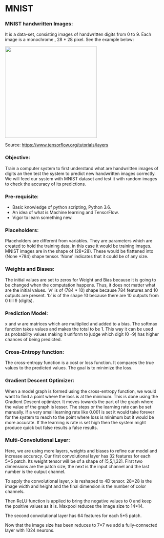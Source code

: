 # MNIST

### MNIST handwritten Images:
It is a data-set, consisting images of handwritten digits from 0 to 9. Each image is a monochrome , 28 * 28 pixel. See the example below:

<img src="https://www.tensorflow.org/images/mnist_0-9.png" width="300">



Source: https://www.tensorflow.org/tutorials/layers

### Objective:
Train a computer system to first understand what are handwritten images of digits an then test the system to predict new handwritten images correctly. We will feed our system with MNIST dataset and test it with random images to check the accuracy of its predictions.

### Pre-requisite:
* Basic knowledge of python scripting, Python 3.6.
* An idea of what is Machine learning and TensorFlow.
* Vigor to learn something new.

### Placeholders:
Placeholders are different from variables. They are parameters which are created to hold the training data, in this case it would be training images. MNIST images are in the shape of (28*28). These would be flattened into (None *784) shape tensor. ‘None’ indicates that it could be of any size.

### Weights and Biases:
The initial values are set to zeros for Weight and Bias because it is going to be changed when the computation happens. Thus, it does not matter what are the initial values. ‘w’ is of (784 * 10) shape because 784 features and 10 outputs are present. ‘b’ is of the shape 10 because there are 10 outputs from 0 till 9 (digits).

### Prediction Model:
x and w are matrices which are multiplied and added to a bias. The softmax function takes values and makes the total to be 1. This way it can be used as probability values making it uniform to judge which digit (0 -9) has higher chances of being predicted.

### Cross-Entropy function:
The cross-entropy function is a cost or loss function. It compares the true values to the predicted values. The goal is to minimize the loss.

### Gradient Descent Optimizer:
When a model graph is formed using the cross-entropy function, we would want to find a point where the loss is at the minimum. This is done using the Gradient Descent optimizer. It moves towards the part of the graph where the value of the graph is lesser. The steps or the learning rate can be set manually. If a very small learning rate like 0.001 is set it would take forever for the system to reach to the point where loss is minimum but it would be more accurate. If the learning is rate is set high then the system might produce quick but false results a false results.

### Multi-Convolutional Layer:
Here, we are using more layers, weights and biases to refine our model and increase accuracy.
Our first convolutional layer has 32 features for each 5*5 patch. Its weight tensor will be of a shape of [5,5,1,32]. First two dimensions are the patch size, the next is the input channel and the last number is the output channel.

To apply the convolutional layer, x is reshaped to 4D tensor. 28*28 is the image width and height and the final dimension is the number of color channels.

Then ReLU function is applied to bring the negative values to 0 and keep the positive values as it is. Maxpool reduces the image size to 14*14.

The second convolutional layer has 64 features for each 5*5 patch.

Now that the image size has been reduces to 7*7 we add a fully-connected layer with 1024 neurons.
